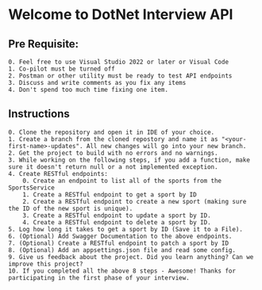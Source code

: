 # Welcome to DotNet Interview API

Pre Requisite: 
------------------------
	0. Feel free to use Visual Studio 2022 or later or Visual Code
	1. Co-pilot must be turned off
	2. Postman or other utility must be ready to test API endpoints
	3. Discuss and write comments as you fix any items
	4. Don't spend too much time fixing one item.
Instructions
------------------------
	0. Clone the repository and open it in IDE of your choice.
	1. Create a branch from the cloned repostory and name it as "<your-first-name>-updates". All new changes will go into your new branch.
	2. Get the project to build with no errors and no warnings.
	3. While working on the following steps, if you add a function, make sure it doesn't return null or a not implemented exception.
	4. Create RESTful endpoints:
	    0. Create an endpoint to list all of the sports from the SportsService
		1. Create a RESTful endpoint to get a sport by ID
		2. Create a RESTful endpoint to create a new sport (making sure the ID of the new sport is unique).
		3. Create a RESTful endpoint to update a sport by ID.
		4. Create a RESTful endpoint to delete a sport by ID.
	5. Log how long it takes to get a sport by ID (Save it to a File).
	6. (Optional) Add Swagger Documentation to the above endpoints.
	7. (Optional) Create a RESTful endpoint to patch a sport by ID
  	8. (Optional) Add an appsettings.json file and read some config.
	9. Give us feedback about the project. Did you learn anything? Can we improve this project?
    10. If you completed all the above 8 steps - Awesome! Thanks for participating in the first phase of your interview.